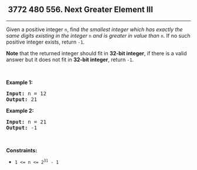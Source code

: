 <h2> 3772 480
556. Next Greater Element III</h2><hr><div><p>Given a positive integer <code>n</code>, find <em>the smallest integer which has exactly the same digits existing in the integer</em> <code>n</code> <em>and is greater in value than</em> <code>n</code>. If no such positive integer exists, return <code>-1</code>.</p>

<p><strong>Note</strong> that the returned integer should fit in <strong>32-bit integer</strong>, if there is a valid answer but it does not fit in <strong>32-bit integer</strong>, return <code>-1</code>.</p>

<p>&nbsp;</p>
<p><strong class="example">Example 1:</strong></p>
<pre><strong>Input:</strong> n = 12
<strong>Output:</strong> 21
</pre><p><strong class="example">Example 2:</strong></p>
<pre><strong>Input:</strong> n = 21
<strong>Output:</strong> -1
</pre>
<p>&nbsp;</p>
<p><strong>Constraints:</strong></p>

<ul>
	<li><code>1 &lt;= n &lt;= 2<sup>31</sup> - 1</code></li>
</ul>
</div>